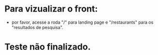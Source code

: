 # Para vizualizar o front:
* por favor, acesse a roda "/" para landing page e "/restaurants" para os "resultados de pesquisa".

# Teste não finalizado.
